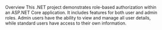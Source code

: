 Overview
This .NET project demonstrates role-based authorization within an ASP.NET Core application. It includes features for both user and admin roles. Admin users have the ability to view and manage all user details, while standard users have access to their own information.
